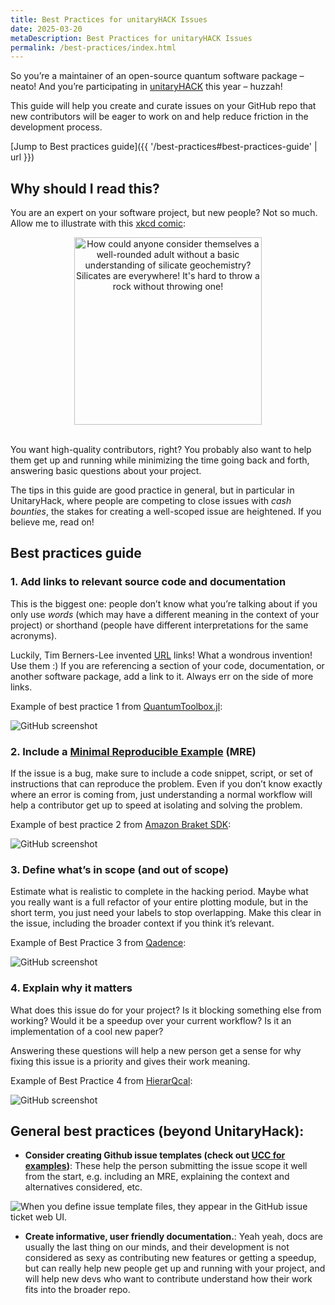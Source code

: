 ```yaml
---
title: Best Practices for unitaryHACK Issues
date: 2025-03-20
metaDescription: Best Practices for unitaryHACK Issues
permalink: /best-practices/index.html
---
```


So you’re a maintainer of an open-source quantum software package – neato! And you’re participating in [unitaryHACK](https://unitaryhack.dev/) this year – huzzah!

This guide will help you create and curate issues on your GitHub repo that new contributors will be eager to work on and help reduce friction in the development process. 

[Jump to Best practices guide]({{ '/best-practices#best-practices-guide' | url }})

## Why should I read this?

You are an expert on your software project, but new people? Not so much. Allow me to illustrate with this [xkcd comic](https://xkcd.com/2501/):

<div style="text-align: center"><img style="display: inline-block; width: 300px" src="/assets/img/average_familiarity_2x.png" alt="How could anyone consider themselves a well-rounded adult without a basic understanding of silicate geochemistry? Silicates are everywhere! It's hard to throw a rock without throwing one!" /></div>
<br/>

You want high-quality contributors, right? You probably also want to help them get up and running while minimizing the time going back and forth, answering basic questions about your project.

The tips in this guide are good practice in general, but in particular in UnitaryHack, where people are competing to close issues with *cash bounties*, the stakes for creating a well-scoped issue are heightened. If you believe me, read on!

## Best practices guide

### 1. Add links to relevant source code and documentation

This is the biggest one: people don’t know what you’re talking about if you only use *words* (which may have a different meaning in the context of your project) or shorthand (people have different interpretations for the same acronyms). 

Luckily, Tim Berners-Lee invented [URL](https://en.wikipedia.org/wiki/URL) links! What a wondrous invention! Use them :) If you are referencing a section of your code, documentation, or another software package, add a link to it. Always err on the side of more links.

Example of best practice 1 from [QuantumToolbox.jl](http://QuantumToolbox.jl):

<img src='/assets/img/BP_1.webp' alt="GitHub screenshot"/>

### 2. Include a [Minimal Reproducible Example](https://stackoverflow.com/help/minimal-reproducible-example) (MRE)

If the issue is a bug, make sure to include a code snippet, script, or set of instructions that can reproduce the problem. Even if you don’t know exactly where an error is coming from, just understanding a normal workflow will help a contributor get up to speed at isolating and solving the problem.

Example of best practice 2 from [Amazon Braket SDK](https://github.com/amazon-braket/amazon-braket-sdk-python/issues/603):

<img src='/assets/img/BP_2.webp' alt="GitHub screenshot"/>

### 3. Define what’s in scope (and out of scope)

Estimate what is realistic to complete in the hacking period. Maybe what you really want is a full refactor of your entire plotting module, but in the short term, you just need your labels to stop overlapping. Make this clear in the issue, including the broader context if you think it’s relevant.

Example of Best Practice 3 from [Qadence](https://github.com/pasqal-io/qadence/issues/368):

<img src='/assets/img/BP_3.webp' alt="GitHub screenshot"/>

### 4. Explain why it matters

What does this issue do for your project? Is it blocking something else from working? Would it be a speedup over your current workflow? Is it an implementation of a cool new paper?

Answering these questions will help a new person get a sense for why fixing this issue is a priority and gives their work meaning. 

Example of Best Practice 4 from [HierarQcal](https://github.com/matt-lourens/hierarqcal/issues/50):

<img src='/assets/img/BP_4.webp' alt="GitHub screenshot"/>

## General best practices (beyond UnitaryHack):

* **Consider creating Github issue templates (check out [UCC for examples](https://github.com/unitaryfund/ucc/tree/main/.github/ISSUE_TEMPLATE))**: These help the person submitting the issue scope it well from the start, e.g. including an MRE, explaining the context and alternatives considered, etc.

<img src="/assets/img/issue_templates.png" alt="When you define issue template files, they appear in the GitHub issue ticket web UI." />
<br/>

* **Create informative, user friendly documentation.**: Yeah yeah, docs are usually the last thing on our minds, and their development is not considered as sexy as contributing new features or getting a speedup, but can really help new people get up and running with your project, and will help new devs who want to contribute understand how their work fits into the broader repo.
